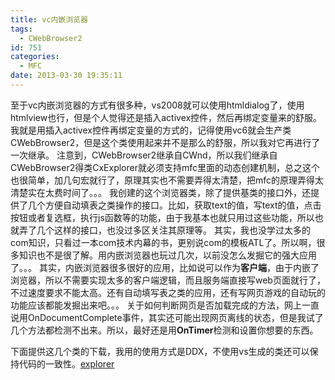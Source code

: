 ```yaml
---
title: vc内嵌浏览器
tags:
  - CWebBrowser2
id: 751
categories:
  - MFC
date: 2013-03-30 19:35:11
---
```


至于vc内嵌浏览器的方式有很多种，vs2008就可以使用htmldialog了，使用htmlview也行，但是个人觉得还是插入activex控件，然后再绑定变量来的舒服。我就是用插入activex控件再绑定变量的方式的，记得使用vc6就会生产类CWebBrowser2，但是这个类使用起来并不是那么的舒服，所以我对它再进行了一次继承。
注意到，CWebBrowser2继承自CWnd，所以我们继承自CWebBrowser2得类CxExplorer就必须支持mfc里面的动态创建机制，总之这个也很简单，加几句宏就行了，原理其实也不需要弄得太清楚，把mfc的原理弄得太清楚实在太费时间了。。。
我创建的这个浏览器类，除了提供基类的接口外，还提供了几个方便自动填表之类操作的接口。比如，获取text的值，写text的值，点击按钮或者复选框，执行js函数等的功能，由于我基本也就只用过这些功能，所以也就弄了几个这样的接口，也没过多区关注其原理等。
其实，我也没学过太多的com知识，只看过一本com技术内幕的书，更别说com的模板ATL了。所以啊，很多知识也不是很了解。用内嵌浏览器也玩过几次，以前没怎么发掘它的强大应用了。。。
其实，内嵌浏览器很多很好的应用，比如说可以作为**客户端**，由于内嵌了浏览器，所以不需要实现太多的客户端逻辑，而且服务端直接写web页面就行了，不过速度要求不能太高。还有自动填写表之类的应用，还有写网页游戏的自动玩的功能应该都能发掘出来吧。。。
关于如何判断网页是否加载完成的方法，网上一直说用OnDocumentComplete事件，其实还可能出现网页离线的状态，但是我试了几个方法都检测不出来。所以，最好还是用**OnTimer**检测和设置你想要的东西。

下面提供这几个类的下载，我用的使用方式是DDX，不使用vs生成的类还可以保持代码的一致性。[explorer](https://pan.baidu.com/s/1qXFPqVy)